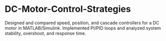 # DC-Motor-Control-Strategies
Designed and compared speed, position, and cascade controllers for a DC motor in MATLAB/Simulink. Implemented PI/PID loops and analyzed system stability, overshoot, and response time.
